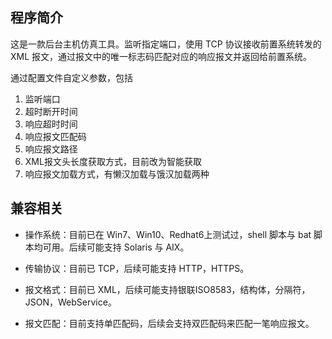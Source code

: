 ## 程序简介

这是一款后台主机仿真工具。监听指定端口，使用 TCP 协议接收前置系统转发的 XML 报文，通过报文中的唯一标志码匹配对应的响应报文并返回给前置系统。

通过配置文件自定义参数，包括
1. 监听端口
2. 超时断开时间
3. 响应超时时间
4. 响应报文匹配码
5. 响应报文路径
6. XML报文头长度获取方式，目前改为智能获取
7. 响应报文加载方式，有懒汉加载与饿汉加载两种

## 兼容相关

+ 操作系统：目前已在 Win7、Win10、Redhat6上测试过，shell 脚本与 bat 脚本均可用。后续可能支持 Solaris 与 AIX。

+ 传输协议：目前已 TCP，后续可能支持 HTTP，HTTPS。

+ 报文格式：目前已 XML，后续可能支持银联ISO8583，结构体，分隔符，JSON，WebService。

+ 报文匹配：目前支持单匹配码，后续会支持双匹配码来匹配一笔响应报文。

